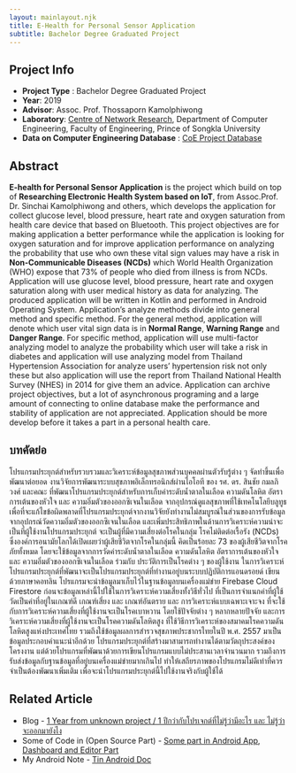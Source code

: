 ```yaml
---
layout: mainlayout.njk
title: E-Health for Personal Sensor Application
subtitle: Bachelor Degree Graduated Project
---
```


## Project Info

- **Project Type** : Bachelor Degree Graduated Project
- **Year**: 2019
- **Advisor**: Assoc. Prof. Thossaporn Kamolphiwong
- **Laboratory**: [Centre of Network Research](https://www.facebook.com/CNRPSU/), Department of Computer Engineering, Faculty of Engineering, Prince of Songkla University
- **Data on Computer Engineering Database** : [CoE Project Database](https://project.coe.psu.ac.th/projects/5ebe1ecb480d363a31f2fc18)

## Abstract

**E-health for Personal Sensor Application** is the project which build on top of **Researching Electronic Health System based on IoT**, from Assoc.Prof. Dr. Sinchai Kamolphiwong and others, which develops the application for collect glucose level, blood pressure, heart rate and oxygen saturation from health care device that based on Bluetooth. This project objectives are for making application a better performance while the application is looking for oxygen saturation and for improve application performance on analyzing the probability that use who own these vital sign values may have a risk in **Non-Communicable Diseases (NCDs)** which World Health Organization (WHO) expose that 73% of people who died from illness is from NCDs. Application will use glucose level, blood pressure, heart rate and oxygen saturation along with user medical history as data for analyzing. The produced application will be written in Kotlin and performed in Android Operating System. Application’s analyze methods divide into general method and specific method. For the general method, application will denote which user vital sign data is in **Normal Range**, **Warning Range** and **Danger Range**. For specific method, application will use multi-factor analyzing model to analyze the probability which user will take a risk in diabetes and application will use analyzing model from Thailand Hypertension Association for analyze users’ hypertension risk not only these but also application will use the report from Thailand National Health Survey (NHES) in 2014 for give them an advice. Application can archive project objectives, but a lot of asynchronous programing and a large amount of connecting to online database make the performance and stability of application are not appreciated. Application should be more develop before it takes a part in a personal health care.

## บทคัดย่อ

โปรแกรมประยุกต์สำหรับรวบรวมและวิเคราะห์ข้อมูลสุขภาพส่วนบุคคลผ่านตัวรับรู้ต่าง ๆ จัดทำขึ้นเพื่อพัฒนาต่อยอด งานวิจัยการพัฒนาระบบสุขภาพอิเล็กทรอนิกส์ผ่านไอโอที ของ รศ. ดร. สินชัย กมลภิวงศ์ และคณะ ที่พัฒนาโปรแกรมประยุกต์สำหรับการเก็บค่าระดับน้ำตาลในเลือด ความดันโลหิต อัตราการเต้นของหัวใจ และ ความอิ่มตัวของออกซิเจนในเลือด จากอุปกรณ์ดูแลสุขภาพที่ใช้เทคโนโลยีบลูทูธ เพื่อที่จะแก้ไขข้อผิดพลาดที่โปรแกรมประยุกต์จากงานวิจัยยังทำงานไม่สมบูรณ์ในส่วนของการรับข้อมูลจากอุปกรณ์วัดความอิ่มตัวของออกซิเจนในเลือด และเพิ่มประสิทธิภาพในด้านการวิเคราะห์ความน่าจะเป็นที่ผู้ใช้งานโปรแกรมประยุกต์ จะเป็นผู้ที่มีความเสี่ยงต่อโรคในกลุ่ม โรคไม่ติดต่อเรื้อรัง (NCDs) ซึ่งองค์การอนามัยโลกได้เปิดเผยว่าผู้เสียชีวิตจากโรคในกลุ่มนี้ คิดเป็นร้อยละ 73 ของผู้เสียชีวิตจากโรคภัยทั้งหมด โดยจะใช้ข้อมูลจากการวัดค่าระดับน้ำตาลในเลือด ความดันโลหิต อัตราการเต้นของหัวใจ และ ความอิ่มตัวของออกซิเจนในเลือด ร่วมกับ ประวัติการเป็นโรคต่าง ๆ ของผู้ใช้งาน ในการวิเคราะห์ โปรแกรมประยุกต์ที่พัฒนาจะเป็นโปรแกรมประยุกต์ที่ทำงานอยู่บนระบบปฏิบัติการแอนดรอยด์ เขียนด้วยภาษาคอทลิน โปรแกรมจะนำข้อมูลมาเก็บไว้ในฐานข้อมูลบนเครื่องแม่ข่าย Firebase Cloud Firestore ก่อนจะข้อมูลเหล่านี้ไปใช้ในการวิเคราะห์ความเสี่ยงทั้งวิธีทั่วไป ที่เป็นการจำแนกค่าที่ผู้ใช้วัดเป็นค่าที่อยู่ในเกณฑ์ดี เกณฑ์เสี่ยง และ เกณฑ์อันตราย และ การวิเคราะห์แบบเฉพาะเจาะจง ที่จะใช้กับการวิเคราะห์ความเสี่ยงที่ผู้ใช้งานจะเป็นโรคเบาหวาน โดยใช้ปัจจัยต่าง ๆ หลากหลายปัจจัย และการวิเคราะห์ความเสี่ยงที่ผู้ใช้งานจะเป็นโรคความดันโลหิตสูง ที่ใช้วิธีการวิเคราะห์ของสมาคมโรคความดันโลหิตสูงแห่งประเทศไทย รวมถึงใช้ข้อมูลผลการสำรวจสุขภาพประชากรไทยในปี พ.ศ. 2557 มาเป็นข้อมูลประกอบคำแนะนำอีกด้วย โปรแกรมประยุกต์ที่สร้างมาสามารถทำงานได้ตามวัตถุประสงค์ของโครงงาน แต่ด้วยโปรแกรมที่พัฒนาด้วยการเขียนโปรแกรมแบบไม่ประสานเวลาจำนวนมาก รวมถึงการรับส่งข้อมูลกับฐานข้อมูลที่อยู่บนเครื่องแม่ข่ายมากเกินไป ทำให้เสถียรภาพของโปรแกรมไม่ดีเท่าที่ควร จำเป็นต้องพัฒนาเพิ่มเติม เพื่อจะนำโปรแกรมประยุกต์นี้ไปใช้งานจริงกับผู้ใช้ได้

## Related Article

- Blog - [1 Year from unknown project / 1 ปีกว่ากับโปรเจกต์ที่ไม่รู้ว่ามีอะไร และ ไม่รู้ว่าจะออกมายังไง](https://www.theduckcreator.in.th/it-blog/2020/06/05/senior-project-talk.html)
- Some of Code in (Open Source Part) - [Some part in Android App](https://github.com/cnrpsu-2019/cnrphr-open), [Dashboard and Editor Part](https://github.com/cnrpsu-2019/phr-dashboard)
- My Android Note - [Tin Android Doc](https://www.theduckcreator.in.th/tin-android-docs/)
